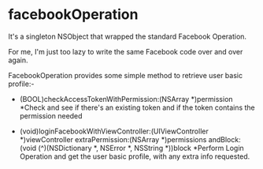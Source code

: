 # facebookOperation
It's a singleton NSObject that wrapped the standard Facebook Operation.

For me, I'm just too lazy to write the same Facebook code over and over again.

FacebookOperation provides some simple method to retrieve user basic profile:-

- (BOOL)checkAccessTokenWithPermission:(NSArray *)permission
*Check and see if there's an existing token and if the token contains the permission needed

- (void)loginFacebookWithViewController:(UIViewController *)viewController extraPermission:(NSArray *)permissions andBlock:(void (^)(NSDictionary *, NSError *, NSString *))block
*Perform Login Operation and get the user basic profile, with any extra info requested.
